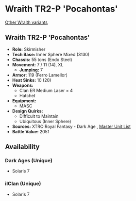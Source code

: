 # Wraith TR2-P 'Pocahontas' 

[Other Wraith variants](../wraith.md) 

## Wraith TR2-P 'Pocahontas' 

- **Role:** Skirmisher 
- **Tech Base:** Inner Sphere Mixed (3130) 
- **Chassis:** 55 tons (Endo Steel) 
- **Movement:** 7 / 11 (14), XL 
  - **Jumping:** 7 
- **Armor:** 119 (Ferro Lamellor) 
- **Heat Sinks:** 10 (20) 
- **Weapons:** 
  - Clan ER Medium Laser × 4 
  - Hatchet 
- **Equipment:** 
  - MASC 
- **Design Quirks:** 
  - Difficult to Maintain 
  - Ubiquitous (Inner Sphere) 
- **Sources:** XTRO Royal Fantasy - Dark Age , [Master Unit List](http://masterunitlist.info/Unit/Details/8381) 
- **Battle Value:** 2051 

## Availability 

### Dark Ages (Unique) 

- Solaris 7 

### ilClan (Unique) 

- Solaris 7 

